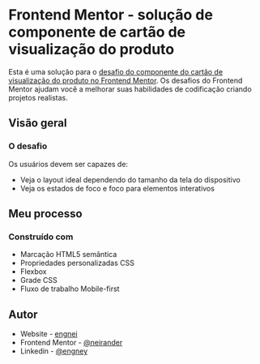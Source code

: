 # Frontend Mentor - solução de componente de cartão de visualização do produto

Esta é uma solução para o [desafio do componente do cartão de visualização do produto no Frontend Mentor](https://www.frontendmentor.io/challenges/product-preview-card-component-GO7UmttRfa). Os desafios do Frontend Mentor ajudam você a melhorar suas habilidades de codificação criando projetos realistas.

## Visão geral

### O desafio

Os usuários devem ser capazes de:

- Veja o layout ideal dependendo do tamanho da tela do dispositivo
- Veja os estados de foco e foco para elementos interativos

## Meu processo

### Construído com

- Marcação HTML5 semântica
- Propriedades personalizadas CSS
- Flexbox
- Grade CSS
- Fluxo de trabalho Mobile-first

## Autor

- Website - [engnei](https://www.engnei.com.br)
- Frontend Mentor - [@neirander](https://www.frontendmentor.io/profile/neirander)
- Linkedin - [@engney](https://www.linkedin.com/in/engney/)
